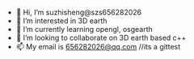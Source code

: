 - 👋 Hi, I’m suzhisheng@szs656282026
- 👀 I’m interested in 3D earth
- 🌱 I’m currently learning opengl, osgearth
- 💞️ I’m looking to collaborate on 3D earth based c++
- 📫 My email is 656282026@qq.com
 //its a gittest

